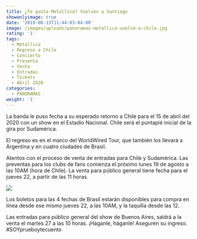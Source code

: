 ```yaml
---
title: ¿Te gusta Metallica? Vuelven a Santiago
showonlyimage: true
date: '2019-08-13T11:44:03-04:00'
image: /images/uploads/panoramas-metallica-vuelve-a-chile.jpg
rating: '1'
tags:
  - Metallica
  - Regreso a Chile
  - Concierto
  - Preventa
  - Venta
  - Entradas
  - Tickets
  - Abril 2020
categories:
  - PANORAMAS
weight: '1'
---
```

La banda le puso fecha a su esperado retorno a Chile para el 15 de abril del 2020 con un show en el Estadio Nacional. Chile será el puntapié inicial de la gira por Sudamérica.

<!--more-->

El regreso es en el marco del WorldWired Tour, que también los llevará a Argentina y en cuatro ciudades de Brasil.

Atentos con el proceso de venta de entradas para Chile y Sudamérica. Las preventas para los clubs de fans comienza el próximo lunes 19 de agosto a las 10AM (hora de Chile). La venta para público general tiene fecha para el jueves 22, a partir de las 11 horas.

![](/images/uploads/panoramas-metallica-vuelve-a-chile2.jpg)

Los boletos para las 4 fechas de Brasil estarán disponibles para compra en línea desde ese mismo jueves 22, a las 10AM, y la taquilla desde las 12. 

Las entradas para público general del show de Buenos Aires, saldrá a la venta el martes 27 a las 10 horas. ¡Háganle, háganle! Aseguren su ingreso. #SOYprueboytecuento
